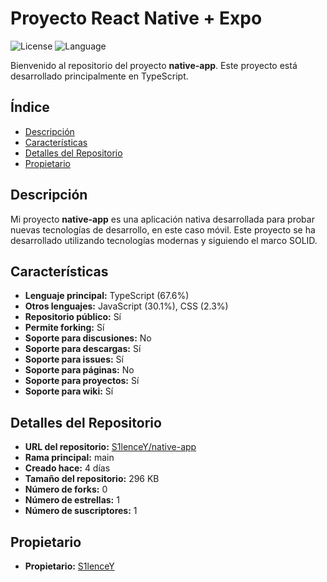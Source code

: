 # Proyecto React Native + Expo

![License](https://img.shields.io/badge/license-Unlicensed-blue.svg)
![Language](https://img.shields.io/badge/language-TypeScript-blue.svg)

Bienvenido al repositorio del proyecto **native-app**. Este proyecto está desarrollado principalmente en TypeScript.

## Índice

- [Descripción](#descripción)
- [Características](#características)
- [Detalles del Repositorio](#detalles-del-repositorio)
- [Propietario](#propietario)

## Descripción

Mi proyecto **native-app** es una aplicación nativa desarrollada para probar nuevas tecnologías de desarrollo, en este caso móvil. Este proyecto se ha desarrollado utilizando tecnologías modernas y siguiendo el marco SOLID.

## Características

- **Lenguaje principal:** TypeScript (67.6%)
- **Otros lenguajes:** JavaScript (30.1%), CSS (2.3%)
- **Repositorio público:** Sí
- **Permite forking:** Sí
- **Soporte para discusiones:** No
- **Soporte para descargas:** Sí
- **Soporte para issues:** Sí
- **Soporte para páginas:** No
- **Soporte para proyectos:** Sí
- **Soporte para wiki:** Sí

## Detalles del Repositorio

- **URL del repositorio:** [S1lenceY/native-app](https://github.com/S1lenceY/native-app)
- **Rama principal:** main
- **Creado hace:** 4 días
- **Tamaño del repositorio:** 296 KB
- **Número de forks:** 0
- **Número de estrellas:** 1
- **Número de suscriptores:** 1

## Propietario

- **Propietario:** [S1lenceY](https://github.com/S1lenceY)
